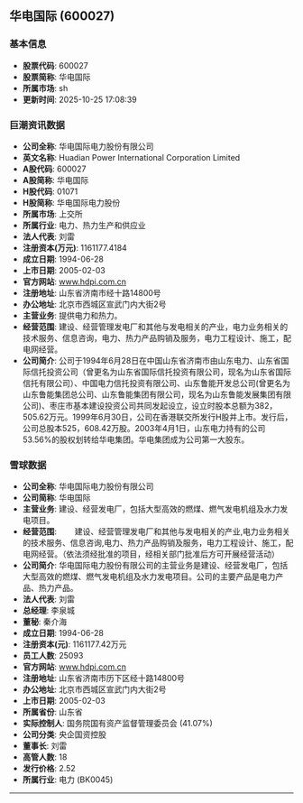 ## 华电国际 (600027)

### 基本信息

- **股票代码**: 600027
- **股票简称**: 华电国际
- **所属市场**: sh
- **更新时间**: 2025-10-25 17:08:39

### 巨潮资讯数据

- **公司全称**: 华电国际电力股份有限公司
- **英文名称**: Huadian Power International Corporation Limited
- **A股代码**: 600027
- **A股简称**: 华电国际
- **H股代码**: 01071
- **H股简称**: 华电国际电力股份
- **所属市场**: 上交所
- **所属行业**: 电力、热力生产和供应业
- **法人代表**: 刘雷
- **注册资本(万元)**: 1161177.4184
- **成立日期**: 1994-06-28
- **上市日期**: 2005-02-03
- **官方网站**: www.hdpi.com.cn
- **注册地址**: 山东省济南市经十路14800号
- **办公地址**: 北京市西城区宣武门内大街2号
- **主营业务**: 提供电力和热力。
- **经营范围**: 建设、经营管理发电厂和其他与发电相关的产业，电力业务相关的技术服务、信息咨询，电力、热力产品购销及服务，电力工程设计、施工，配电网经营。
- **公司简介**: 公司于1994年6月28日在中国山东省济南市由山东电力、山东省国际信托投资公司（曾更名为山东省国际信托投资有限公司，现名为山东省国际信托有限公司）、中国电力信托投资有限公司、山东鲁能开发总公司(曾更名为山东鲁能集团总公司、山东鲁能集团有限公司，现名为山东鲁能发展集团有限公司)、枣庄市基本建设投资公司共同发起设立，设立时股本总额为382，505.62万元。1999年6月30日，公司在香港联交所发行H股并上市。发行后，公司总股本525，608.42万股。2003年4月1日，山东电力持有的公司53.56%的股权划转给华电集团。华电集团成为公司第一大股东。

### 雪球数据

- **公司全称**: 华电国际电力股份有限公司
- **公司简称**: 华电国际
- **主营业务**: 建设、经营发电厂，包括大型高效的燃煤、燃气发电机组及水力发电项目。
- **经营范围**: 　　建设、经营管理发电厂和其他与发电相关的产业,电力业务相关的技术服务、信息咨询,电力、热力产品购销及服务，电力工程设计、施工，配电网经营。（依法须经批准的项目，经相关部门批准后方可开展经营活动）
- **公司简介**: 华电国际电力股份有限公司的主营业务是建设、经营发电厂，包括大型高效的燃煤、燃气发电机组及水力发电项目。公司的主要产品是电力产品、热力产品。
- **法人代表**: 刘雷
- **总经理**: 李泉城
- **董秘**: 秦介海
- **成立日期**: 1994-06-28
- **注册资本(元)**: 1161177.42万元
- **员工人数**: 25093
- **官方网站**: www.hdpi.com.cn
- **注册地址**: 山东省济南市历下区经十路14800号
- **办公地址**: 北京市西城区宣武门内大街2号
- **上市日期**: 2005-02-03
- **所属省份**: 山东省
- **实际控制人**: 国务院国有资产监督管理委员会 (41.07%)
- **公司分类**: 央企国资控股
- **董事长**: 刘雷
- **高管人数**: 18
- **发行价格**: 2.52
- **所属行业**: 电力 (BK0045)

---